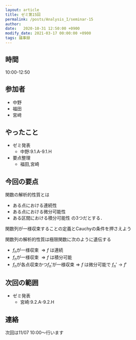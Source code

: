 ```yaml
---
layout: article
title: ゼミ第15回
permalink: /posts/Analysis_I/seminar-15
author: 
date:   2020-10-31 12:50:00 +0900
modify_date: 2021-03-17 00:00:00 +0900
tags: 議事録
---
```


## 時間

10:00-12:50

## 参加者

- 中野
- 福田
- 宮﨑

## やったこと

- ゼミ発表
  - 中野:9.1.A-9.1.H
- 要点整理
  - 福田,宮崎

## 今回の要点

関数の解析的性質とは
- ある点における連続性
- ある点における微分可能性
- ある区間における積分可能性
の3つだとする．

関数列が一様収束することの定義とCauchyの条件を押さえよう

関数列の解析的性質は極限関数に次のように遺伝する
- $f_n$が一様収束 $\Longrightarrow f$ は連続
- $f_n$が一様収束 $\Longrightarrow f$ は積分可能
- $f_n$が各点収束かつ${f_n}'$が一様収束$\Longrightarrow f$ は微分可能で ${f_n}' \to f'$

## 次回の範囲

- ゼミ発表
  - 宮崎:9.2.A-9.2.H

## 連絡

次回は11/07 10:00～行います

